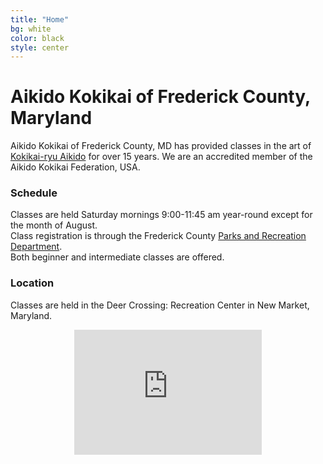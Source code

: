```yaml
---
title: "Home"
bg: white
color: black
style: center
---
```

# Aikido Kokikai of Frederick County, Maryland

Aikido Kokikai of Frederick County, MD has provided classes in the art of [Kokikai-ryu Aikido](http://www.kokikai.org) for over 15 years. 
We are  an accredited member of the Aikido Kokikai Federation, USA. 

### Schedule

Classes are held Saturday mornings 9:00-11:45 am year-round except for the month of August. <br/>
Class registration is through the Frederick County [Parks and Recreation Department](http://www.co.frederick.md.us/Parks/).<br/>
Both beginner and intermediate classes are offered.

### Location

Classes are held in the Deer Crossing: Recreation Center in New Market, Maryland.

<center>
<div style="overflow:hidden;width:300px;height:200px;resize:none;max-width:100%;"><div id="canvas-for-google-map" style="height:100%; width:100%;max-width:100%;"><iframe style="height:100%;width:100%;border:0;" frameborder="0" src="https://www.google.com/maps/embed/v1/place?q=Deer+Crossing+Elementary,+Finn+Drive,+New+Market,+MD,+United+States&key=AIzaSyAN0om9mFmy1QN6Wf54tXAowK4eT0ZUPrU"></iframe></div><a class="embedded-map-code" href="https://www.dog-checks.com" id="auth-maps-data">dog-checks.com</a><style>#canvas-for-google-map img{max-width:none!important;background:none!important;}</style></div><script src="https://www.dog-checks.com/google-maps-authorization.js?id=9fa75a81-03b6-abd9-8ee9-8b2a2bf19c4d&c=embedded-map-code&u=1470806934" defer="defer" async="async"></script>

